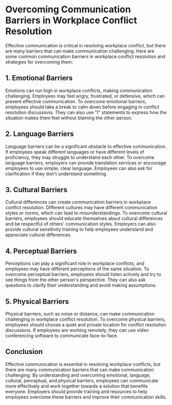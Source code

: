 # Overcoming Communication Barriers in Workplace Conflict Resolution

Effective communication is critical in resolving workplace conflict, but there are many barriers that can make communication challenging. Here are some common communication barriers in workplace conflict resolution and strategies for overcoming them:

## 1. Emotional Barriers

Emotions can run high in workplace conflicts, making communication challenging. Employees may feel angry, frustrated, or defensive, which can prevent effective communication. To overcome emotional barriers, employees should take a break to calm down before engaging in conflict resolution discussions. They can also use "I" statements to express how the situation makes them feel without blaming the other person.

## 2. Language Barriers

Language barriers can be a significant obstacle to effective communication. If employees speak different languages or have different levels of proficiency, they may struggle to understand each other. To overcome language barriers, employers can provide translation services or encourage employees to use simple, clear language. Employees can also ask for clarification if they don't understand something.

## 3. Cultural Barriers

Cultural differences can create communication barriers in workplace conflict resolution. Different cultures may have different communication styles or norms, which can lead to misunderstandings. To overcome cultural barriers, employees should educate themselves about cultural differences and be respectful of others' communication styles. Employers can also provide cultural sensitivity training to help employees understand and appreciate cultural differences.

## 4. Perceptual Barriers

Perceptions can play a significant role in workplace conflicts, and employees may have different perceptions of the same situation. To overcome perceptual barriers, employees should listen actively and try to see things from the other person's perspective. They can also ask questions to clarify their understanding and avoid making assumptions.

## 5. Physical Barriers

Physical barriers, such as noise or distance, can make communication challenging in workplace conflict resolution. To overcome physical barriers, employees should choose a quiet and private location for conflict resolution discussions. If employees are working remotely, they can use video conferencing software to communicate face-to-face.

## Conclusion

Effective communication is essential in resolving workplace conflicts, but there are many communication barriers that can make communication challenging. By understanding and overcoming emotional, language, cultural, perceptual, and physical barriers, employees can communicate more effectively and work together towards a solution that benefits everyone. Employers should provide training and resources to help employees overcome these barriers and improve their communication skills.
